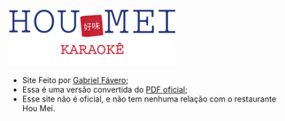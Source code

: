 ![Hou Mei Karaokê](https://github.com/gabrielofavero/Hou-Mei-Karaoke/blob/main/assets/img/logo-mini.png)

- Site Feito por [Gabriel Fávero](https://www.linkedin.com/in/gabrielfavero/ "Linkedin");
- Essa é uma versão convertida do [PDF oficial](https://drive.google.com/file/d/1xpx0RG2F9uUDgXa91yvkafEYitxDrnKY/view "Google Drive");
- Esse site não é oficial, e não tem nenhuma relação com o restaurante Hou Mei.
